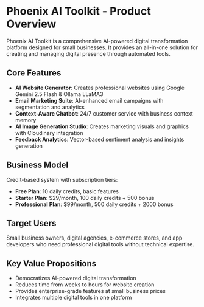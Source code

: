 # Phoenix AI Toolkit - Product Overview

Phoenix AI Toolkit is a comprehensive AI-powered digital transformation platform designed for small businesses. It provides an all-in-one solution for creating and managing digital presence through automated tools.

## Core Features

- **AI Website Generator**: Creates professional websites using Google Gemini 2.5 Flash & Ollama LLaMA3
- **Email Marketing Suite**: AI-enhanced email campaigns with segmentation and analytics
- **Context-Aware Chatbot**: 24/7 customer service with business context memory
- **AI Image Generation Studio**: Creates marketing visuals and graphics with Cloudinary integration
- **Feedback Analytics**: Vector-based sentiment analysis and insights generation

## Business Model

Credit-based system with subscription tiers:

- **Free Plan**: 10 daily credits, basic features
- **Starter Plan**: $29/month, 100 daily credits + 500 bonus
- **Professional Plan**: $99/month, 500 daily credits + 2000 bonus

## Target Users

Small business owners, digital agencies, e-commerce stores, and app developers who need professional digital tools without technical expertise.

## Key Value Propositions

- Democratizes AI-powered digital transformation
- Reduces time from weeks to hours for website creation
- Provides enterprise-grade features at small business prices
- Integrates multiple digital tools in one platform
